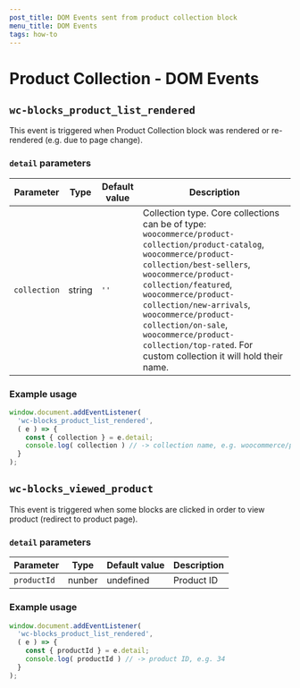 ```yaml
---
post_title: DOM Events sent from product collection block
menu_title: DOM Events
tags: how-to
---
```


# Product Collection - DOM Events

## `wc-blocks_product_list_rendered`

This event is triggered when Product Collection block was rendered or re-rendered (e.g. due to page change).

### `detail` parameters

| Parameter          | Type    | Default value | Description                                                                                                                                                                                                                                                                                                                                                                                   |
| ------------------ | ------- | ------------- | --------------------------------------------------------------------------------------------------------------------------------------------------------------------------------------------------------------------------------------------------------------------------------------------------------------------------------------------------------------------------------------------- |
| `collection` | string | `''`       | Collection type. Core collections can be of type: `woocommerce/product-collection/product-catalog`, `woocommerce/product-collection/best-sellers`, `woocommerce/product-collection/featured`, `woocommerce/product-collection/new-arrivals`, `woocommerce/product-collection/on-sale`, `woocommerce/product-collection/top-rated`. For custom collection it will hold their name. |

### Example usage

```javascript
window.document.addEventListener(
  'wc-blocks_product_list_rendered',
  ( e ) => {
    const { collection } = e.detail;
    console.log( collection ) // -> collection name, e.g. woocommerce/product-collection/on-sale
  }
);
```

## `wc-blocks_viewed_product`

This event is triggered when some blocks are clicked in order to view product (redirect to product page).

### `detail` parameters

| Parameter          | Type    | Default value | Description                                                                                                                                                                                                                                                                                                                                                                                   |
| ------------------ | ------- | ------------- | --------------------------------------------------------------------------------------------------------------------------------------------------------------------------------------------------------------------------------------------------------------------------------------------------------------------------------------------------------------------------------------------- |
| `productId` | nunber | undefined       | Product ID |

### Example usage

```javascript
window.document.addEventListener(
  'wc-blocks_product_list_rendered',
  ( e ) => {
    const { productId } = e.detail;
    console.log( productId ) // -> product ID, e.g. 34
  }
);
```
